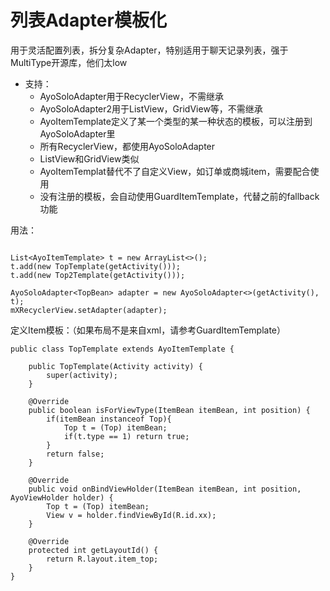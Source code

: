 # 列表Adapter模板化

用于灵活配置列表，拆分复杂Adapter，特别适用于聊天记录列表，强于MultiType开源库，他们太low

* 支持：
    * AyoSoloAdapter用于RecyclerView，不需继承
    * AyoSoloAdapter2用于ListView，GridView等，不需继承
    * AyoItemTemplate定义了某一个类型的某一种状态的模板，可以注册到AyoSoloAdapter里
    * 所有RecyclerView，都使用AyoSoloAdapter
    * ListView和GridView类似
    * AyoItemTemplat替代不了自定义View，如订单或商城item，需要配合使用
    * 没有注册的模板，会自动使用GuardItemTemplate，代替之前的fallback功能

用法：
```

List<AyoItemTemplate> t = new ArrayList<>();
t.add(new TopTemplate(getActivity()));
t.add(new Top2Template(getActivity()));

AyoSoloAdapter<TopBean> adapter = new AyoSoloAdapter<>(getActivity(), t);
mXRecyclerView.setAdapter(adapter);

```

定义Item模板：（如果布局不是来自xml，请参考GuardItemTemplate）
```
public class TopTemplate extends AyoItemTemplate {

    public TopTemplate(Activity activity) {
        super(activity);
    }

    @Override
    public boolean isForViewType(ItemBean itemBean, int position) {
        if(itemBean instanceof Top){
            Top t = (Top) itemBean;
            if(t.type == 1) return true;
        }
        return false;
    }

    @Override
    public void onBindViewHolder(ItemBean itemBean, int position, AyoViewHolder holder) {
        Top t = (Top) itemBean;
        View v = holder.findViewById(R.id.xx);
    }

    @Override
    protected int getLayoutId() {
        return R.layout.item_top;
    }
}